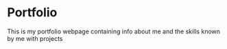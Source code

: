 # Portfolio
This is my portfolio webpage containing info about me and the skills known by me with projects
